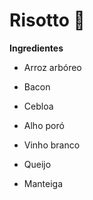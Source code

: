 # Risotto :bacon:

**Ingredientes**

- Arroz arbóreo

- Bacon

- Cebloa

- Alho poró

- Vinho branco

- Queijo

- Manteiga

  

